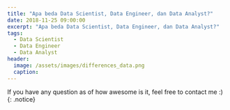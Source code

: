 ```yaml
---
title: "Apa beda Data Scientist, Data Engineer, dan Data Analyst?"
date: 2018-11-25 09:00:00
excerpt: "Apa beda Data Scientist, Data Engineer, dan Data Analyst?"
tags:
  - Data Scientist
  - Data Engineer
  - Data Analyst
header:
  image: /assets/images/differences_data.png
  caption: 
---
```



 If you have any question as of how awesome is it, feel free to contact me :)
{: .notice}
